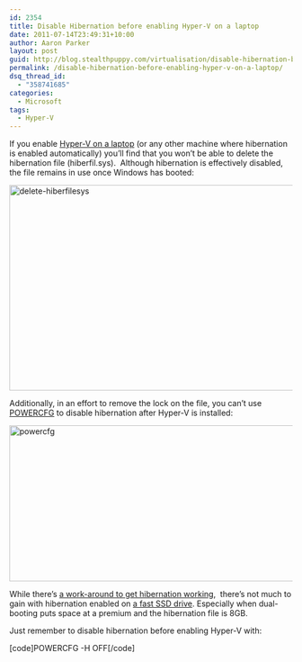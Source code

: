 ```yaml
---
id: 2354
title: Disable Hibernation before enabling Hyper-V on a laptop
date: 2011-07-14T23:49:31+10:00
author: Aaron Parker
layout: post
guid: http://blog.stealthpuppy.com/virtualisation/disable-hibernation-before-enabling-hyper-v-on-a-laptop/
permalink: /disable-hibernation-before-enabling-hyper-v-on-a-laptop/
dsq_thread_id:
  - "358741685"
categories:
  - Microsoft
tags:
  - Hyper-V
---
```

If you enable [Hyper-V on a laptop](http://blog.drtritsch.com/?p=165) (or any other machine where hibernation is enabled automatically) you’ll find that you won’t be able to delete the hibernation file (hiberfil.sys).&#160; Although hibernation is effectively disabled, the file remains in use once Windows has booted:

<img style="background-image: none; border-bottom: 0px; border-left: 0px; padding-left: 0px; padding-right: 0px; display: inline; border-top: 0px; border-right: 0px; padding-top: 0px" title="delete-hiberfilesys" border="0" alt="delete-hiberfilesys" src="https://stealthpuppy.com/wp-content/uploads/2011/07/delete-hiberfilesys.png" width="660" height="365" /> 

Additionally, in an effort to remove the lock on the file, you can’t use [POWERCFG](http://technet.microsoft.com/en-us/library/cc748940(WS.10).aspx) to disable hibernation after Hyper-V is installed:

<img style="background-image: none; border-bottom: 0px; border-left: 0px; padding-left: 0px; padding-right: 0px; display: inline; border-top: 0px; border-right: 0px; padding-top: 0px" title="powercfg" border="0" alt="powercfg" src="https://stealthpuppy.com/wp-content/uploads/2011/07/powercfg.png" width="660" height="277" /> 

While there’s [a work-around to get hibernation working](http://blogs.technet.com/b/doxley/archive/2008/09/05/getting-some-sleep.aspx),&#160; there’s not much to gain with hibernation enabled on [a fast SSD drive](http://www.ocztechnology.com/ocz-vertex-3-sata-iii-2-5-ssd.html). Especially when dual-booting puts space at a premium and the hibernation file is 8GB.

Just remember to disable hibernation before enabling Hyper-V with:

[code]POWERCFG -H OFF[/code]